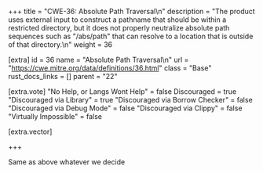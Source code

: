 +++
title = "CWE-36: Absolute Path Traversal\n"
description = "The product uses external input to construct a pathname that should be within a restricted directory, but it does not properly neutralize absolute path sequences such as \"/abs/path\" that can resolve to a location that is outside of that directory.\n"
weight = 36

[extra]
id = 36
name = "Absolute Path Traversal\n"
url = "https://cwe.mitre.org/data/definitions/36.html"
class = "Base"
rust_docs_links = []
parent = "22"

[extra.vote]
"No Help, or Langs Wont Help" = false
Discouraged = true
"Discouraged via Library" = true
"Discouraged via Borrow Checker" = false
"Discouraged via Debug Mode" = false
"Discouraged via Clippy" = false
"Virtually Impossible" = false

[extra.vector]

+++

Same as above whatever we decide